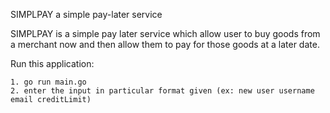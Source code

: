 SIMPLPAY a simple pay-later service

SIMPLPAY is a simple pay later service which allow user to buy goods from a merchant now and then allow them to pay for those goods at a later date.

Run this application:

    1. go run main.go
    2. enter the input in particular format given (ex: new user username email creditLimit)
    